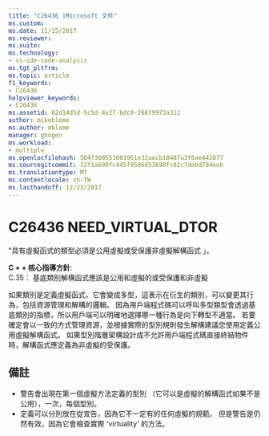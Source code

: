 ```yaml
---
title: "C26436 |Microsoft 文件"
ms.custom: 
ms.date: 11/15/2017
ms.reviewer: 
ms.suite: 
ms.technology:
- vs-ide-code-analysis
ms.tgt_pltfrm: 
ms.topic: article
f1_keywords:
- C26436
helpviewer_keywords:
- C26436
ms.assetid: 82d14d5d-5c5d-4e27-bdc8-268f9973a312
author: mikeblome
ms.author: mblome
manager: ghogen
ms.workload:
- multiple
ms.openlocfilehash: 564f360553001961e32aacb10487a3f6ae442077
ms.sourcegitcommit: 32f1a690fc445f9586d53698fc82c7debd784eeb
ms.translationtype: MT
ms.contentlocale: zh-TW
ms.lasthandoff: 12/22/2017
---
```

# <a name="c26436-needvirtualdtor"></a>C26436 NEED_VIRTUAL_DTOR
"具有虛擬函式的類型必須是公用虛擬或受保護非虛擬解構函式 」。

**C + + 核心指導方針**:   
C.35： 基底類別解構函式應該是公用和虛擬的或受保護和非虛擬

如果類別是定義虛擬函式，它會變成多型，這表示在衍生的類別，可以變更其行為，包括資源管理和解構的邏輯。 因為用戶端程式碼可以呼叫多型類型會透過基底類別的指標，所以用戶端可以明確地選擇哪一種行為是向下轉型不適當。 若要確定會以一致的方式管理資源，並根據實際的型別規則發生解構建議您使用定義公用虛擬解構函式。 如果型別階層架構設計成不允許用戶端程式碼直接終結物件時，解構函式應定義為非虛擬的受保護。

## <a name="remarks"></a>備註    
 -  警告會出現在第一個虛擬方法定義的型別 （它可以是虛擬的解構函式如果不是公用），一次，每個型別。
-  定義可以分別放在從宣告，因為它不一定有的任何虛擬的規範。 但是警告是仍然有效，因為它會檢查實際 'virtuality' 的方法。
